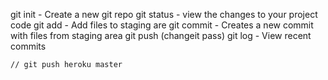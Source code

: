 git init - Create a new git repo
git status - view the changes to your project code
git add - Add files to staging are
git commit - Creates a new commit with files from staging area
git push (changeit pass)
git log - View recent commits

    // git push heroku master

